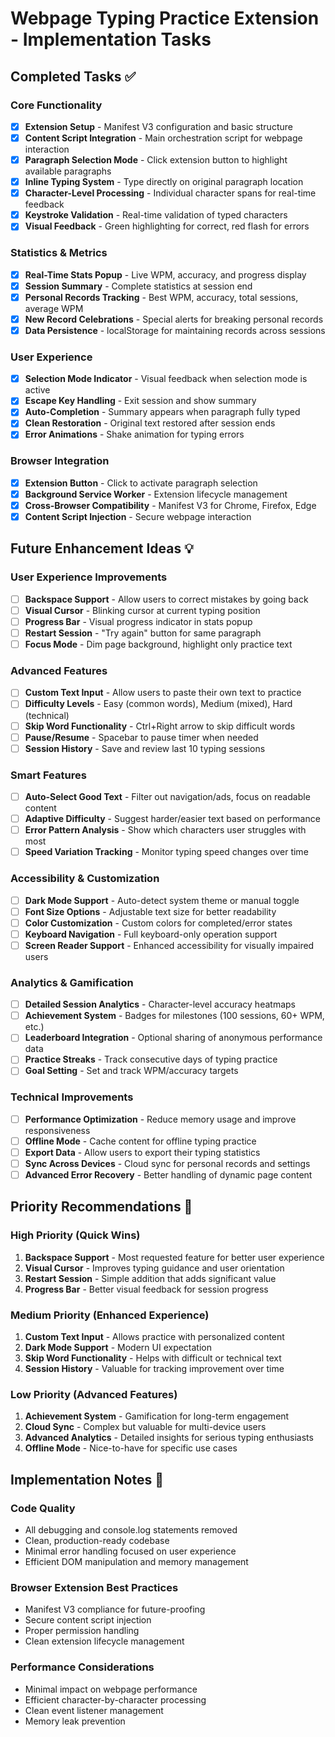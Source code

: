 # Webpage Typing Practice Extension - Implementation Tasks

## Completed Tasks ✅

### Core Functionality
- [x] **Extension Setup** - Manifest V3 configuration and basic structure
- [x] **Content Script Integration** - Main orchestration script for webpage interaction
- [x] **Paragraph Selection Mode** - Click extension button to highlight available paragraphs
- [x] **Inline Typing System** - Type directly on original paragraph location
- [x] **Character-Level Processing** - Individual character spans for real-time feedback
- [x] **Keystroke Validation** - Real-time validation of typed characters
- [x] **Visual Feedback** - Green highlighting for correct, red flash for errors

### Statistics & Metrics
- [x] **Real-Time Stats Popup** - Live WPM, accuracy, and progress display
- [x] **Session Summary** - Complete statistics at session end
- [x] **Personal Records Tracking** - Best WPM, accuracy, total sessions, average WPM
- [x] **New Record Celebrations** - Special alerts for breaking personal records
- [x] **Data Persistence** - localStorage for maintaining records across sessions

### User Experience
- [x] **Selection Mode Indicator** - Visual feedback when selection mode is active
- [x] **Escape Key Handling** - Exit session and show summary
- [x] **Auto-Completion** - Summary appears when paragraph fully typed
- [x] **Clean Restoration** - Original text restored after session ends
- [x] **Error Animations** - Shake animation for typing errors

### Browser Integration
- [x] **Extension Button** - Click to activate paragraph selection
- [x] **Background Service Worker** - Extension lifecycle management
- [x] **Cross-Browser Compatibility** - Manifest V3 for Chrome, Firefox, Edge
- [x] **Content Script Injection** - Secure webpage interaction

## Future Enhancement Ideas 💡

### User Experience Improvements
- [ ] **Backspace Support** - Allow users to correct mistakes by going back
- [ ] **Visual Cursor** - Blinking cursor at current typing position
- [ ] **Progress Bar** - Visual progress indicator in stats popup
- [ ] **Restart Session** - "Try again" button for same paragraph
- [ ] **Focus Mode** - Dim page background, highlight only practice text

### Advanced Features
- [ ] **Custom Text Input** - Allow users to paste their own text to practice
- [ ] **Difficulty Levels** - Easy (common words), Medium (mixed), Hard (technical)
- [ ] **Skip Word Functionality** - Ctrl+Right arrow to skip difficult words
- [ ] **Pause/Resume** - Spacebar to pause timer when needed
- [ ] **Session History** - Save and review last 10 typing sessions

### Smart Features
- [ ] **Auto-Select Good Text** - Filter out navigation/ads, focus on readable content
- [ ] **Adaptive Difficulty** - Suggest harder/easier text based on performance
- [ ] **Error Pattern Analysis** - Show which characters user struggles with most
- [ ] **Speed Variation Tracking** - Monitor typing speed changes over time

### Accessibility & Customization
- [ ] **Dark Mode Support** - Auto-detect system theme or manual toggle
- [ ] **Font Size Options** - Adjustable text size for better readability
- [ ] **Color Customization** - Custom colors for completed/error states
- [ ] **Keyboard Navigation** - Full keyboard-only operation support
- [ ] **Screen Reader Support** - Enhanced accessibility for visually impaired users

### Analytics & Gamification
- [ ] **Detailed Session Analytics** - Character-level accuracy heatmaps
- [ ] **Achievement System** - Badges for milestones (100 sessions, 60+ WPM, etc.)
- [ ] **Leaderboard Integration** - Optional sharing of anonymous performance data
- [ ] **Practice Streaks** - Track consecutive days of typing practice
- [ ] **Goal Setting** - Set and track WPM/accuracy targets

### Technical Improvements
- [ ] **Performance Optimization** - Reduce memory usage and improve responsiveness
- [ ] **Offline Mode** - Cache content for offline typing practice
- [ ] **Export Data** - Allow users to export their typing statistics
- [ ] **Sync Across Devices** - Cloud sync for personal records and settings
- [ ] **Advanced Error Recovery** - Better handling of dynamic page content

## Priority Recommendations 🎯

### High Priority (Quick Wins)
1. **Backspace Support** - Most requested feature for better user experience
2. **Visual Cursor** - Improves typing guidance and user orientation
3. **Restart Session** - Simple addition that adds significant value
4. **Progress Bar** - Better visual feedback for session progress

### Medium Priority (Enhanced Experience)
1. **Custom Text Input** - Allows practice with personalized content
2. **Dark Mode Support** - Modern UI expectation
3. **Skip Word Functionality** - Helps with difficult or technical text
4. **Session History** - Valuable for tracking improvement over time

### Low Priority (Advanced Features)
1. **Achievement System** - Gamification for long-term engagement
2. **Cloud Sync** - Complex but valuable for multi-device users
3. **Advanced Analytics** - Detailed insights for serious typing enthusiasts
4. **Offline Mode** - Nice-to-have for specific use cases

## Implementation Notes 📝

### Code Quality
- All debugging and console.log statements removed
- Clean, production-ready codebase
- Minimal error handling focused on user experience
- Efficient DOM manipulation and memory management

### Browser Extension Best Practices
- Manifest V3 compliance for future-proofing
- Secure content script injection
- Proper permission handling
- Clean extension lifecycle management

### Performance Considerations
- Minimal impact on webpage performance
- Efficient character-by-character processing
- Clean event listener management
- Memory leak prevention
